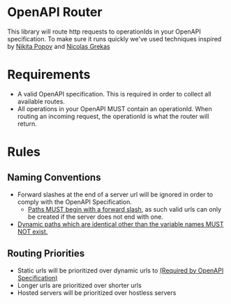 # OpenAPI Router

This library will route http requests to operationIds in your OpenAPI specification.
To make sure it runs quickly we've used techniques inspired
by [Nikita Popov](https://www.npopov.com/2014/02/18/Fast-request-routing-using-regular-expressions.html)
and [Nicolas Grekas](https://nicolas-grekas.medium.com/making-symfonys-router-77-7x-faster-1-2-958e3754f0e1)

# Requirements

- A valid OpenAPI specification. This is required in order to collect all available routes.
- All operations in your OpenAPI MUST contain an operationId. When routing an incoming request, the operationId is what
  the router will return.

# Rules

## Naming Conventions

- Forward slashes at the end of a server url will be ignored in order to comply with the OpenAPI Specification.
    - [Paths MUST begin with a forward slash](https://spec.openapis.org/oas/v3.1.0#paths-object), as such valid urls can
      only be created if the server does not end with one.
- [Dynamic paths which are identical other than the variable names MUST NOT exist.](https://spec.openapis.org/oas/v3.1.0#paths-object)

## Routing Priorities

- Static urls will be prioritized over dynamic urls
  to [(Required by OpenAPI Specification)](https://spec.openapis.org/oas/v3.1.0#paths-object)
- Longer urls are prioritized over shorter urls
- Hosted servers will be prioritized over hostless servers

